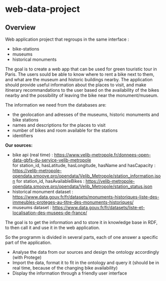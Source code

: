 # web-data-project
## Overview

Web application project that regroups in the same interface :

- bike-stations
- museums
- historical monuments

The goal is to create a web app that can be used for green touristic tour in Paris. The users sould be able to know where to rent a bike next to them, and what are the museum and historic buildings nearby. The application should provide useful information about the places to visit, and make itinerary recommandations to the user based on the availability of the bikes nearby and the possibility of leaving the bike near the monument/museum.

The information we need from the databases are:

- the geolocation and adresses of the museums, historic monuments and bike stations
- names and descriptions for the places to visit
- number of bikes and room available for the stations
- identifiers

**Our sources:**

- bike api (real time) : https://www.velib-metropole.fr/donnees-open-data-gbfs-du-service-velib-metropole  
      for station_id, hasLatitude, hasLongitude, hasName and hasCapacity : https://velib-metropole-opendata.smoove.pro/opendata/Velib_Metropole/station_information.json             for station_id, hasAvailableBikes : https://velib-metropole-opendata.smoove.pro/opendata/Velib_Metropole/station_status.json
- historical monument dataset : https://www.data.gouv.fr/fr/datasets/monuments-historiques-liste-des-immeubles-proteges-au-titre-des-monuments-historiques/
- museums dataset : https://www.data.gouv.fr/fr/datasets/liste-et-localisation-des-musees-de-france/

The goal is to get the information and to store it in knowledge base in RDF, to then call it and use it in the web application.

So the programm is divided in several parts, each of one answer a specific part of the application.

- Analyse the data from our sources and design the ontology accordingly (with Protege)
- Import the data, format it to fit in the ontology and query it (should be in real time, because of the changing bike availability)
- Display the information through a friendly user interface
